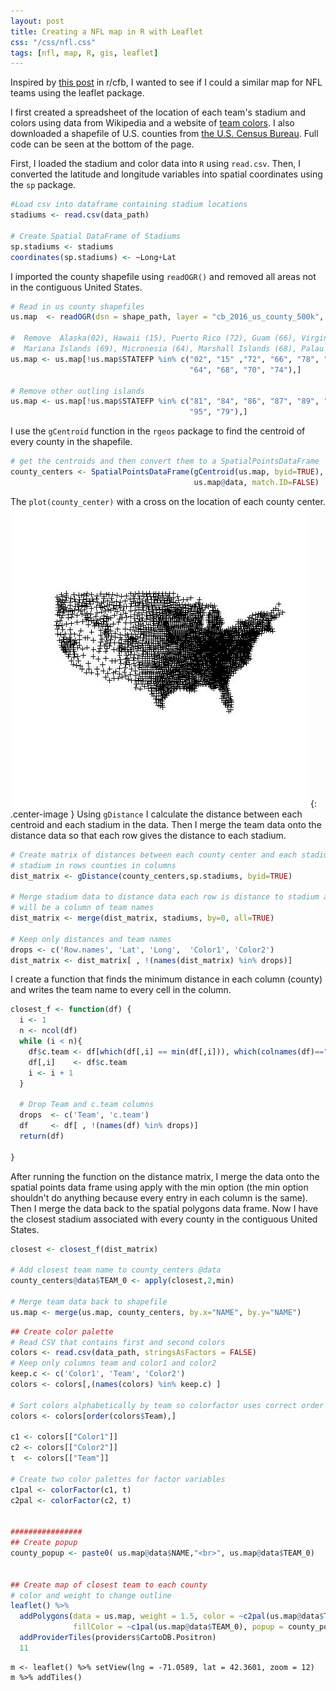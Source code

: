 ```yaml
---
layout: post
title: Creating a NFL map in R with Leaflet
css: "/css/nfl.css"
tags: [nfl, map, R, gis, leaflet]
---
```


Inspired by [this post](https://www.reddit.com/r/CFB/comments/6s12dr/closest_school_in_each_conference_to_every_county/) in r/cfb, I wanted to see if I could a similar map for NFL teams using the leaflet package.

I first created a spreadsheet of the location of each team's stadium and colors using data from Wikipedia and a website of [team colors](http://jim-nielsen.com/teamcolors/). I also downloaded a shapefile of U.S. counties from [the U.S. Census Bureau](https://www.census.gov/geo/maps-data/data/cbf/cbf_counties.html). Full code can be seen at the bottom of the page.

First, I loaded the stadium and color data into `R` using `read.csv`. Then, I converted the latitude and longitude variables into spatial coordinates using the `sp` package.

```R
#Load csv into dataframe containing stadium locations
stadiums <- read.csv(data_path)

# Create Spatial DataFrame of Stadiums
sp.stadiums <- stadiums
coordinates(sp.stadiums) <- ~Long+Lat
```
I imported the county shapefile using `readOGR()` and removed all areas not in the contiguous United States. 

```R
# Read in us county shapefiles
us.map  <- readOGR(dsn = shape_path, layer = "cb_2016_us_county_500k", stringsAsFactors = FALSE)

#  Remove  Alaska(02), Hawaii (15), Puerto Rico (72), Guam (66), Virgin Islands (78), American Samoa (60)
#  Mariana Islands (69), Micronesia (64), Marshall Islands (68), Palau (70), Minor Islands (74)
us.map <- us.map[!us.map$STATEFP %in% c("02", "15" ,"72", "66", "78", "60", "69",
                                        "64", "68", "70", "74"),]

# Remove other outling islands 
us.map <- us.map[!us.map$STATEFP %in% c("81", "84", "86", "87", "89", "71", "76",
                                        "95", "79"),]
```
I use the `gCentroid` function in the `rgeos` package to find the centroid of every county in the shapefile.

```R
# get the centroids and then convert them to a SpatialPointsDataFrame
county_centers <- SpatialPointsDataFrame(gCentroid(us.map, byid=TRUE), 
                                         us.map@data, match.ID=FALSE)
```

The `plot(county_center)` with a cross on the location of each county center.
![Map of county centers](/img/centers_plot.jpg){: .center-image }
Using `gDistance` I calculate the distance between each centroid and each stadium in the data. Then I merge the team data onto the distance data so that each row gives the distance to each stadium.
```R
# Create matrix of distances between each county center and each stadium
# stadium in rows counties in columns
dist_matrix <- gDistance(county_centers,sp.stadiums, byid=TRUE)

# Merge stadium data to distance data each row is distance to stadium and there 
# will be a column of team names
dist_matrix <- merge(dist_matrix, stadiums, by=0, all=TRUE)

# Keep only distances and team names
drops <- c('Row.names', 'Lat', 'Long',  'Color1', 'Color2')
dist_matrix <- dist_matrix[ , !(names(dist_matrix) %in% drops)]
```
I create a function that finds the minimum distance in each column (county) and writes the team name to every cell in the column.
```R
closest_f <- function(df) {
  i <- 1
  n <- ncol(df)
  while (i < n){
    df$c.team <- df[which(df[,i] == min(df[,i])), which(colnames(df)=="Team")]
    df[,i]    <- df$c.team
    i <- i + 1
  }
  
  # Drop Team and c.team columns
  drops  <- c('Team', 'c.team')
  df     <- df[ , !(names(df) %in% drops)]
  return(df)
  
}
```
After running the function on the distance matrix, I merge the data onto the spatial points data frame using apply with the min option (the min option shouldn't do anything because every entry in each column is the same). Then I merge the data back to the spatial polygons data frame. Now I have the closest stadium associated with every county in the contiguous United States. 

```R
closest <- closest_f(dist_matrix)

# Add closest team name to county_centers @data
county_centers@data$TEAM_0 <- apply(closest,2,min)

# Merge team data back to shapefile
us.map <- merge(us.map, county_centers, by.x="NAME", by.y="NAME")
```


```R
## Create color palette 
# Read CSV that contains first and second colors
colors <- read.csv(data_path, stringsAsFactors = FALSE)
# Keep only columns team and color1 and color2
keep.c <- c('Color1', 'Team', 'Color2')
colors <- colors[,(names(colors) %in% keep.c) ]

# Sort colors alphabetically by team so colorfactor uses correct order
colors <- colors[order(colors$Team),]

c1 <- colors[["Color1"]]
c2 <- colors[["Color2"]]
t  <- colors[["Team"]]

# Create two color palettes for factor variables
c1pal <- colorFactor(c1, t)
c2pal <- colorFactor(c2, t)


################
## Create popup
county_popup <- paste0( us.map@data$NAME,"<br>", us.map@data$TEAM_0)


## Create map of closest team to each county 
# color and weight to change outline
leaflet() %>%
  addPolygons(data = us.map, weight = 1.5, color = ~c2pal(us.map@data$TEAM_0) , smoothFactor = 0.5, fillOpacity = 1,
              fillColor = ~c1pal(us.map@data$TEAM_0), popup = county_popup) %>% 
  addProviderTiles(providers$CartoDB.Positron)
  11
 ```
 
 ```{r fig.height=2.5}
m <- leaflet() %>% setView(lng = -71.0589, lat = 42.3601, zoom = 12)
m %>% addTiles()
```
  

